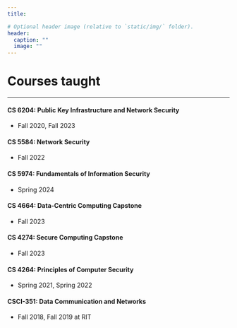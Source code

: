 ```yaml
---
title: 

# Optional header image (relative to `static/img/` folder).
header:
  caption: ""
  image: ""
---
```

# Courses taught
 ---
#### CS 6204: Public Key Infrastructure and Network Security
* Fall 2020, Fall 2023
#### CS 5584: Network Security
* Fall 2022
#### CS 5974: Fundamentals of Information Security
* Spring 2024
#### CS 4664: Data-Centric Computing Capstone
* Fall 2023
#### CS 4274: Secure Computing Capstone
* Fall 2023
#### CS 4264: Principles of Computer Security
* Spring 2021, Spring 2022
#### CSCI-351: Data Communication and Networks 
* Fall 2018, Fall 2019 at RIT


